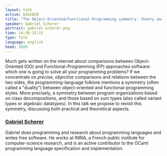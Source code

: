 ```yaml
---
layout: talk
active: bob2020
title: "The Object-Oriented/Functional-Programming symmetry: theory and practice"
speaker: Gabriel Scherer
portrait: gabriel-scherer.png
time: 14:30-15:15
type: Talk
language: english
head: 2020
---
```


Much gets written on the internet about comparisons between
Object-Oriented (OO) and Functional-Programming (FP) approaches
software: which one is going to solve all your programming problems?
If we concentrate on <i>precise</i>, <i>objective</i> comparisons
and relations between the two sides, the programming-language folklore
mentions a symmetry (often called a "duality") between object-oriented
and functional-programming styles. More precisely, a symmetry between
program organizations based on class decompositions, and those based
on sum types (also called variant types or algebraic datatypes). In
this talk we propose to revisit this symmetry, discussing both
practical and theoretical aspects.

### [Gabriel Scherer](http://gallium.inria.fr/~scherer/)

Gabriel does programming and research about programming languages and
writes free software. He works at INRIA, a French public institute
for computer-science research, and is an active contributor to the
OCaml programming language specification and implementation.
